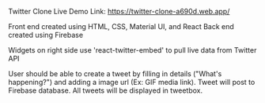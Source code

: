 Twitter Clone
Live Demo Link: https://twitter-clone-a690d.web.app/

Front end created using HTML, CSS, Material UI, and React
Back end created using Firebase

Widgets on right side use 'react-twitter-embed' to pull live data from Twitter API

User should be able to create a tweet by filling in details ("What's happening?") and adding a image url (Ex: GIF media link). Tweet will post to Firebase database. All tweets will be displayed in tweetbox. 

